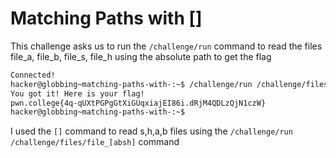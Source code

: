 # Matching Paths with []
This challenge asks us to run the `/challenge/run` command to read the files file_a, file_b, file_s, file_h using the absolute path to get the flag
```bash
Connected!
hacker@globbing~matching-paths-with-:~$ /challenge/run /challenge/files/file_[absh]
You got it! Here is your flag!
pwn.college{4q-qUXtPGPgGtXiGUqxiajEI86i.dRjM4QDLzQjN1czW}
hacker@globbing~matching-paths-with-:~$
```
I used the `[]` command to read s,h,a,b files using the `/challenge/run /challenge/files/file_[absh]` command
